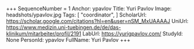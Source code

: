 +++
SequenceNumber =  1
Anchor: ypavlov
Title: Yuri Pavlov
Image: headshots/ypavlov.jpg
Tags: [ "coordinator", ]
ScholarUrl: https://scholar.google.com/citations?hl=en&user=nSM_MxUAAAAJ
UniUrl: https://www.medizin.uni-tuebingen.de/de/das-klinikum/mitarbeiter/profil/2191
LabUrl: https://yurigpavlov.com/
StudyId: None
PersonId: ypavlov
FullName: Yuri Pavlov
+++